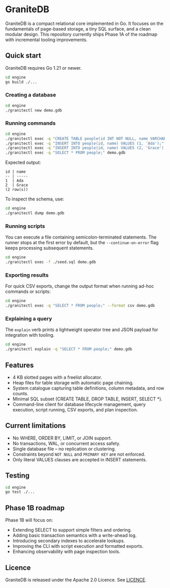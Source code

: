 # GraniteDB

GraniteDB is a compact relational core implemented in Go. It focuses on the fundamentals of page-based storage, a tiny SQL surface, and a clean modular design. This repository currently ships Phase 1A of the roadmap with incremental tooling improvements.

## Quick start

GraniteDB requires Go 1.21 or newer.

```bash
cd engine
go build ./...
```

### Creating a database

```bash
cd engine
./granitectl new demo.gdb
```

### Running commands

```bash
cd engine
./granitectl exec -q "CREATE TABLE people(id INT NOT NULL, name VARCHAR(50), PRIMARY KEY(id));" demo.gdb
./granitectl exec -q "INSERT INTO people(id, name) VALUES (1, 'Ada');" demo.gdb
./granitectl exec -q "INSERT INTO people(id, name) VALUES (2, 'Grace');" demo.gdb
./granitectl exec -q "SELECT * FROM people;" demo.gdb
```

Expected output:

```
id | name 
-- | -----
1  | Ada  
2  | Grace
(2 row(s))
```

To inspect the schema, use:

```bash
cd engine
./granitectl dump demo.gdb
```

### Running scripts

You can execute a file containing semicolon-terminated statements. The runner stops at the first error by default, but the `--continue-on-error` flag keeps processing subsequent statements.

```bash
cd engine
./granitectl exec -f ./seed.sql demo.gdb
```

### Exporting results

For quick CSV exports, change the output format when running ad-hoc commands or scripts:

```bash
cd engine
./granitectl exec -q "SELECT * FROM people;" --format csv demo.gdb
```

### Explaining a query

The `explain` verb prints a lightweight operator tree and JSON payload for integration with tooling.

```bash
cd engine
./granitectl explain -q "SELECT * FROM people;" demo.gdb
```

## Features

* 4 KB slotted pages with a freelist allocator.
* Heap files for table storage with automatic page chaining.
* System catalogue capturing table definitions, column metadata, and row counts.
* Minimal SQL subset (CREATE TABLE, DROP TABLE, INSERT, SELECT *).
* Command-line client for database lifecycle management, query execution, script running, CSV exports, and plan inspection.

## Current limitations

* No WHERE, ORDER BY, LIMIT, or JOIN support.
* No transactions, WAL, or concurrent access safety.
* Single database file – no replication or clustering.
* Constraints beyond `NOT NULL` and `PRIMARY KEY` are not enforced.
* Only literal VALUES clauses are accepted in INSERT statements.

## Testing

```bash
cd engine
go test ./...
```

## Phase 1B roadmap

Phase 1B will focus on:

* Extending SELECT to support simple filters and ordering.
* Adding basic transaction semantics with a write-ahead log.
* Introducing secondary indexes to accelerate lookups.
* Improving the CLI with script execution and formatted exports.
* Enhancing observability with page inspection tools.

## Licence

GraniteDB is released under the Apache 2.0 Licence. See [LICENCE](LICENSE).
